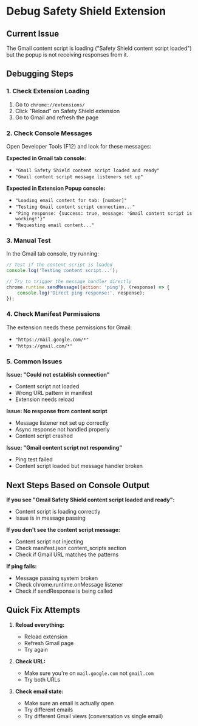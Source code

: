 # Debug Safety Shield Extension

## Current Issue
The Gmail content script is loading ("Safety Shield content script loaded") but the popup is not receiving responses from it.

## Debugging Steps

### 1. Check Extension Loading
1. Go to `chrome://extensions/`
2. Click "Reload" on Safety Shield extension
3. Go to Gmail and refresh the page

### 2. Check Console Messages
Open Developer Tools (F12) and look for these messages:

**Expected in Gmail tab console:**
- `"Gmail Safety Shield content script loaded and ready"`
- `"Gmail content script message listeners set up"`

**Expected in Extension Popup console:**
- `"Loading email content for tab: [number]"`
- `"Testing Gmail content script connection..."`
- `"Ping response: {success: true, message: 'Gmail content script is working!'}"`
- `"Requesting email content..."`

### 3. Manual Test
In the Gmail tab console, try running:
```javascript
// Test if the content script is loaded
console.log('Testing content script...');

// Try to trigger the message handler directly
chrome.runtime.sendMessage({action: 'ping'}, (response) => {
    console.log('Direct ping response:', response);
});
```

### 4. Check Manifest Permissions
The extension needs these permissions for Gmail:
- `"https://mail.google.com/*"`
- `"https://gmail.com/*"`

### 5. Common Issues

**Issue: "Could not establish connection"**
- Content script not loaded
- Wrong URL pattern in manifest
- Extension needs reload

**Issue: No response from content script**
- Message listener not set up correctly
- Async response not handled properly
- Content script crashed

**Issue: "Gmail content script not responding"**
- Ping test failed
- Content script loaded but message handler broken

## Next Steps Based on Console Output

**If you see "Gmail Safety Shield content script loaded and ready":**
- Content script is loading correctly
- Issue is in message passing

**If you don't see the content script message:**
- Content script not injecting
- Check manifest.json content_scripts section
- Check if Gmail URL matches the patterns

**If ping fails:**
- Message passing system broken
- Check chrome.runtime.onMessage listener
- Check if sendResponse is being called

## Quick Fix Attempts

1. **Reload everything:**
   - Reload extension
   - Refresh Gmail page
   - Try again

2. **Check URL:**
   - Make sure you're on `mail.google.com` not `gmail.com`
   - Try both URLs

3. **Check email state:**
   - Make sure an email is actually open
   - Try different emails
   - Try different Gmail views (conversation vs single email)

